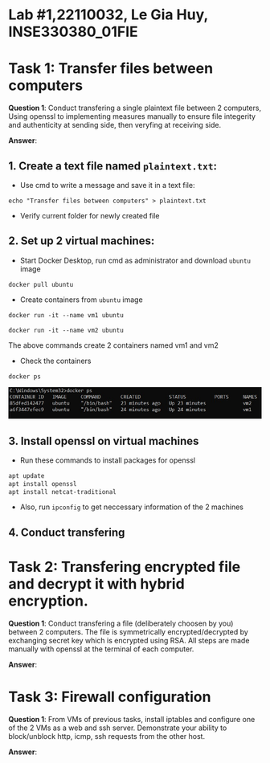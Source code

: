 # Lab #1,22110032, Le Gia Huy, INSE330380_01FIE
# Task 1: Transfer files between computers
**Question 1**: 
Conduct transfering a single plaintext file between 2 computers, 
Using openssl to implementing measures manually to ensure file integerity and authenticity at sending side, 
then veryfing at receiving side. 

**Answer**:
## 1. Create a text file named `plaintext.txt`:
- Use cmd to write a message and save it in a text file:

```
echo "Transfer files between computers" > plaintext.txt
```

- Verify current folder for newly created file

## 2. Set up 2 virtual machines:
- Start Docker Desktop, run cmd as administrator and download `ubuntu` image

```
docker pull ubuntu
```

- Create containers from `ubuntu` image

```
docker run -it --name vm1 ubuntu
```

```
docker run -it --name vm2 ubuntu
```

The above commands create 2 containers named vm1 and vm2

- Check the containers

```
docker ps
```

![](https://github.com/leejahy25/islabs/blob/b18c8747717d0af72f19f5f9fcb5c4950eb9fb0b/img/task1_1.jpg)

## 3. Install openssl on virtual machines
- Run these commands to install packages for openssl

```
apt update
apt install openssl
apt install netcat-traditional
```

- Also, run ``ipconfig`` to get neccessary information of the 2 machines

## 4. Conduct transfering


# Task 2: Transfering encrypted file and decrypt it with hybrid encryption. 
**Question 1**:
Conduct transfering a file (deliberately choosen by you) between 2 computers. 
The file is symmetrically encrypted/decrypted by exchanging secret key which is encrypted using RSA. 
All steps are made manually with openssl at the terminal of each computer.

**Answer**:


# Task 3: Firewall configuration
**Question 1**:
From VMs of previous tasks, install iptables and configure one of the 2 VMs as a web and ssh server. Demonstrate your ability to block/unblock http, icmp, ssh requests from the other host.

**Answer**:
